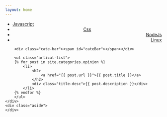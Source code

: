 ```yaml
---
layout: home
---
```


<div class="index-content opinion">
    <div class="section">
        <ul class="artical-cate">
            <li><a href="/"><span>Javascript</span></a></li>
            <li class="on" style="text-align:center"><a href="/css_post"><span>Css</span></a></li>
            <li style="text-align:right"><a href="/nodejs"><span>NodeJs</span></a></li>
            <li style="text-align:right"><a href="/linux"><span>Linux</span></a></li>
        </ul>

        <div class="cate-bar"><span id="cateBar"></span></div>

        <ul class="artical-list">
        {% for post in site.categories.opinion %}
            <li>
                <h2>
                    <a href="{{ post.url }}">{{ post.title }}</a>
                </h2>
                <div class="title-desc">{{ post.description }}</div>
            </li>
        {% endfor %}
        </ul>
    </div>
    <div class="aside">
    </div>
</div>
